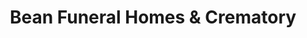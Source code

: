 ---
title: "Bean Funeral Homes & Crematory"
url: /sinking-spring/bean-funeral-homes-and-crematory/
shop: funeral directors
---